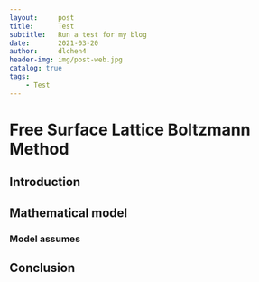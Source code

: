 ```yaml
---
layout:     post
title:      Test
subtitle:   Run a test for my blog
date:       2021-03-20
author:     dlchen4
header-img: img/post-web.jpg
catalog: true
tags:
    - Test
---
```


# Free Surface Lattice Boltzmann Method

## Introduction

## Mathematical model

### Model assumes

## Conclusion
